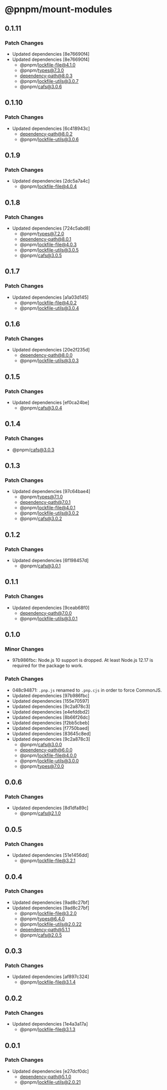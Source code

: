 # @pnpm/mount-modules

## 0.1.11

### Patch Changes

- Updated dependencies [8e76690f4]
- Updated dependencies [8e76690f4]
  - @pnpm/lockfile-file@4.1.0
  - @pnpm/types@7.3.0
  - dependency-path@8.0.3
  - @pnpm/lockfile-utils@3.0.7
  - @pnpm/cafs@3.0.6

## 0.1.10

### Patch Changes

- Updated dependencies [6c418943c]
  - dependency-path@8.0.2
  - @pnpm/lockfile-utils@3.0.6

## 0.1.9

### Patch Changes

- Updated dependencies [2dc5a7a4c]
  - @pnpm/lockfile-file@4.0.4

## 0.1.8

### Patch Changes

- Updated dependencies [724c5abd8]
  - @pnpm/types@7.2.0
  - dependency-path@8.0.1
  - @pnpm/lockfile-file@4.0.3
  - @pnpm/lockfile-utils@3.0.5
  - @pnpm/cafs@3.0.5

## 0.1.7

### Patch Changes

- Updated dependencies [a1a03d145]
  - @pnpm/lockfile-file@4.0.2
  - @pnpm/lockfile-utils@3.0.4

## 0.1.6

### Patch Changes

- Updated dependencies [20e2f235d]
  - dependency-path@8.0.0
  - @pnpm/lockfile-utils@3.0.3

## 0.1.5

### Patch Changes

- Updated dependencies [ef0ca24be]
  - @pnpm/cafs@3.0.4

## 0.1.4

### Patch Changes

- @pnpm/cafs@3.0.3

## 0.1.3

### Patch Changes

- Updated dependencies [97c64bae4]
  - @pnpm/types@7.1.0
  - dependency-path@7.0.1
  - @pnpm/lockfile-file@4.0.1
  - @pnpm/lockfile-utils@3.0.2
  - @pnpm/cafs@3.0.2

## 0.1.2

### Patch Changes

- Updated dependencies [6f198457d]
  - @pnpm/cafs@3.0.1

## 0.1.1

### Patch Changes

- Updated dependencies [9ceab68f0]
  - dependency-path@7.0.0
  - @pnpm/lockfile-utils@3.0.1

## 0.1.0

### Minor Changes

- 97b986fbc: Node.js 10 support is dropped. At least Node.js 12.17 is required for the package to work.

### Patch Changes

- 048c94871: `.pnp.js` renamed to `.pnp.cjs` in order to force CommonJS.
- Updated dependencies [97b986fbc]
- Updated dependencies [155e70597]
- Updated dependencies [9c2a878c3]
- Updated dependencies [e4efddbd2]
- Updated dependencies [8b66f26dc]
- Updated dependencies [f2bb5cbeb]
- Updated dependencies [f7750baed]
- Updated dependencies [83645c8ed]
- Updated dependencies [9c2a878c3]
  - @pnpm/cafs@3.0.0
  - dependency-path@6.0.0
  - @pnpm/lockfile-file@4.0.0
  - @pnpm/lockfile-utils@3.0.0
  - @pnpm/types@7.0.0

## 0.0.6

### Patch Changes

- Updated dependencies [8d1dfa89c]
  - @pnpm/cafs@2.1.0

## 0.0.5

### Patch Changes

- Updated dependencies [51e1456dd]
  - @pnpm/lockfile-file@3.2.1

## 0.0.4

### Patch Changes

- Updated dependencies [9ad8c27bf]
- Updated dependencies [9ad8c27bf]
  - @pnpm/lockfile-file@3.2.0
  - @pnpm/types@6.4.0
  - @pnpm/lockfile-utils@2.0.22
  - dependency-path@5.1.1
  - @pnpm/cafs@2.0.5

## 0.0.3

### Patch Changes

- Updated dependencies [af897c324]
  - @pnpm/lockfile-file@3.1.4

## 0.0.2

### Patch Changes

- Updated dependencies [1e4a3a17a]
  - @pnpm/lockfile-file@3.1.3

## 0.0.1

### Patch Changes

- Updated dependencies [e27dcf0dc]
  - dependency-path@5.1.0
  - @pnpm/lockfile-utils@2.0.21

